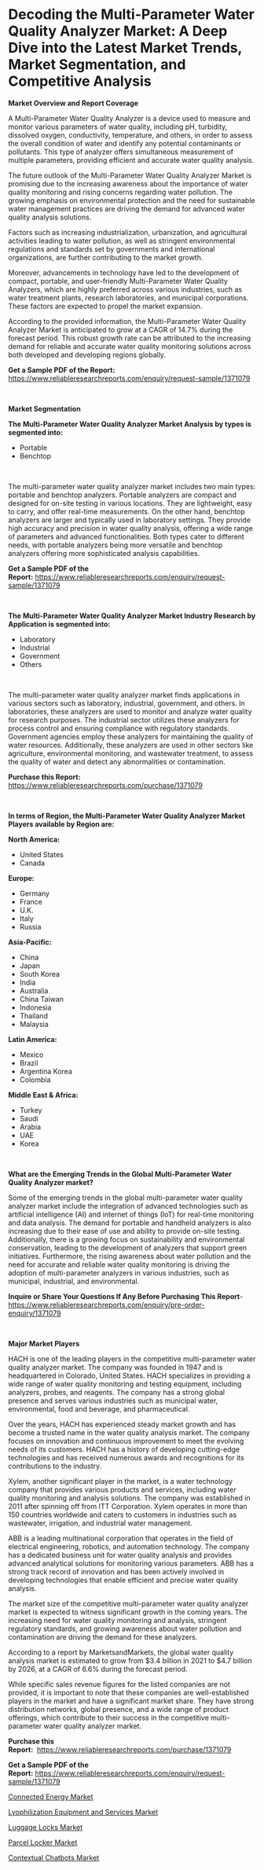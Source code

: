 <p><h1>Decoding the Multi-Parameter Water Quality Analyzer Market: A Deep Dive into the Latest Market Trends, Market Segmentation, and Competitive Analysis</h1></p><p><strong>Market Overview and Report Coverage</strong></p>
<p><p>A Multi-Parameter Water Quality Analyzer is a device used to measure and monitor various parameters of water quality, including pH, turbidity, dissolved oxygen, conductivity, temperature, and others, in order to assess the overall condition of water and identify any potential contaminants or pollutants. This type of analyzer offers simultaneous measurement of multiple parameters, providing efficient and accurate water quality analysis.</p><p>The future outlook of the Multi-Parameter Water Quality Analyzer Market is promising due to the increasing awareness about the importance of water quality monitoring and rising concerns regarding water pollution. The growing emphasis on environmental protection and the need for sustainable water management practices are driving the demand for advanced water quality analysis solutions.</p><p>Factors such as increasing industrialization, urbanization, and agricultural activities leading to water pollution, as well as stringent environmental regulations and standards set by governments and international organizations, are further contributing to the market growth.</p><p>Moreover, advancements in technology have led to the development of compact, portable, and user-friendly Multi-Parameter Water Quality Analyzers, which are highly preferred across various industries, such as water treatment plants, research laboratories, and municipal corporations. These factors are expected to propel the market expansion.</p><p>According to the provided information, the Multi-Parameter Water Quality Analyzer Market is anticipated to grow at a CAGR of 14.7% during the forecast period. This robust growth rate can be attributed to the increasing demand for reliable and accurate water quality monitoring solutions across both developed and developing regions globally.</p></p>
<p><strong>Get a Sample PDF of the Report:</strong> <a href="https://www.reliableresearchreports.com/enquiry/request-sample/1371079">https://www.reliableresearchreports.com/enquiry/request-sample/1371079</a></p>
<p>&nbsp;</p>
<p><strong>Market Segmentation</strong></p>
<p><strong>The Multi-Parameter Water Quality Analyzer Market Analysis by types is segmented into:</strong></p>
<p><ul><li>Portable</li><li>Benchtop</li></ul></p>
<p>&nbsp;</p>
<p><p>The multi-parameter water quality analyzer market includes two main types: portable and benchtop analyzers. Portable analyzers are compact and designed for on-site testing in various locations. They are lightweight, easy to carry, and offer real-time measurements. On the other hand, benchtop analyzers are larger and typically used in laboratory settings. They provide high accuracy and precision in water quality analysis, offering a wide range of parameters and advanced functionalities. Both types cater to different needs, with portable analyzers being more versatile and benchtop analyzers offering more sophisticated analysis capabilities.</p></p>
<p><strong>Get a Sample PDF of the Report:</strong>&nbsp;<a href="https://www.reliableresearchreports.com/enquiry/request-sample/1371079">https://www.reliableresearchreports.com/enquiry/request-sample/1371079</a></p>
<p>&nbsp;</p>
<p><strong>The Multi-Parameter Water Quality Analyzer Market Industry Research by Application is segmented into:</strong></p>
<p><ul><li>Laboratory</li><li>Industrial</li><li>Government</li><li>Others</li></ul></p>
<p>&nbsp;</p>
<p><p>The multi-parameter water quality analyzer market finds applications in various sectors such as laboratory, industrial, government, and others. In laboratories, these analyzers are used to monitor and analyze water quality for research purposes. The industrial sector utilizes these analyzers for process control and ensuring compliance with regulatory standards. Government agencies employ these analyzers for maintaining the quality of water resources. Additionally, these analyzers are used in other sectors like agriculture, environmental monitoring, and wastewater treatment, to assess the quality of water and detect any abnormalities or contamination.</p></p>
<p><strong>Purchase this Report:</strong>&nbsp; <a href="https://www.reliableresearchreports.com/purchase/1371079">https://www.reliableresearchreports.com/purchase/1371079</a></p>
<p>&nbsp;</p>
<p><strong>In terms of Region, the Multi-Parameter Water Quality Analyzer Market Players available by Region are:</strong></p>
<p>
    <p> <strong> North America: </strong>
        <ul>
            <li>United States</li>
            <li>Canada</li>
        </ul>
        </p> 
    <p> <strong> Europe: </strong>
        <ul>
            <li>Germany</li>
            <li>France</li>
            <li>U.K.</li>
            <li>Italy</li>
            <li>Russia</li>
        </ul>
        </p> 
    <p> <strong> Asia-Pacific: </strong>
        <ul>
            <li>China</li>
            <li>Japan</li>
            <li>South Korea</li>
            <li>India</li>
            <li>Australia</li>
            <li>China Taiwan</li>
            <li>Indonesia</li>
            <li>Thailand</li>
            <li>Malaysia</li>
        </ul>
        </p> 
    <p> <strong> Latin America: </strong>
        <ul>
            <li>Mexico</li>
            <li>Brazil</li>
            <li>Argentina Korea</li>
            <li>Colombia</li>
        </ul>
        </p> 
    <p> <strong> Middle East & Africa: </strong>
        <ul>
            <li>Turkey</li>
            <li>Saudi</li>
            <li>Arabia</li>
            <li>UAE</li>
            <li>Korea</li>
        </ul>
    </p>
    </p>
<p>&nbsp;</p>
<p><strong>What are the Emerging Trends in the Global Multi-Parameter Water Quality Analyzer market?</strong></p>
<p><p>Some of the emerging trends in the global multi-parameter water quality analyzer market include the integration of advanced technologies such as artificial intelligence (AI) and internet of things (IoT) for real-time monitoring and data analysis. The demand for portable and handheld analyzers is also increasing due to their ease of use and ability to provide on-site testing. Additionally, there is a growing focus on sustainability and environmental conservation, leading to the development of analyzers that support green initiatives. Furthermore, the rising awareness about water pollution and the need for accurate and reliable water quality monitoring is driving the adoption of multi-parameter analyzers in various industries, such as municipal, industrial, and environmental.</p></p>
<p><strong>Inquire or Share Your Questions If Any Before Purchasing This Report</strong>- <a href="https://www.reliableresearchreports.com/enquiry/pre-order-enquiry/1371079">https://www.reliableresearchreports.com/enquiry/pre-order-enquiry/1371079</a></p>
<p>&nbsp;</p>
<p><strong>Major Market Players</strong></p>
<p><p>HACH is one of the leading players in the competitive multi-parameter water quality analyzer market. The company was founded in 1947 and is headquartered in Colorado, United States. HACH specializes in providing a wide range of water quality monitoring and testing equipment, including analyzers, probes, and reagents. The company has a strong global presence and serves various industries such as municipal water, environmental, food and beverage, and pharmaceutical.</p><p>Over the years, HACH has experienced steady market growth and has become a trusted name in the water quality analysis market. The company focuses on innovation and continuous improvement to meet the evolving needs of its customers. HACH has a history of developing cutting-edge technologies and has received numerous awards and recognitions for its contributions to the industry.</p><p>Xylem, another significant player in the market, is a water technology company that provides various products and services, including water quality monitoring and analysis solutions. The company was established in 2011 after spinning off from ITT Corporation. Xylem operates in more than 150 countries worldwide and caters to customers in industries such as wastewater, irrigation, and industrial water management.</p><p>ABB is a leading multinational corporation that operates in the field of electrical engineering, robotics, and automation technology. The company has a dedicated business unit for water quality analysis and provides advanced analytical solutions for monitoring various parameters. ABB has a strong track record of innovation and has been actively involved in developing technologies that enable efficient and precise water quality analysis.</p><p>The market size of the competitive multi-parameter water quality analyzer market is expected to witness significant growth in the coming years. The increasing need for water quality monitoring and analysis, stringent regulatory standards, and growing awareness about water pollution and contamination are driving the demand for these analyzers.</p><p>According to a report by MarketsandMarkets, the global water quality analysis market is estimated to grow from $3.4 billion in 2021 to $4.7 billion by 2026, at a CAGR of 6.6% during the forecast period.</p><p>While specific sales revenue figures for the listed companies are not provided, it is important to note that these companies are well-established players in the market and have a significant market share. They have strong distribution networks, global presence, and a wide range of product offerings, which contribute to their success in the competitive multi-parameter water quality analyzer market.</p></p>
<p><strong>Purchase this Report:</strong>&nbsp;&nbsp;<a href="https://www.reliableresearchreports.com/purchase/1371079">https://www.reliableresearchreports.com/purchase/1371079</a></p>
<p></p>
<p><strong>Get a Sample PDF of the Report:</strong>&nbsp;<a href="https://www.reliableresearchreports.com/enquiry/request-sample/1371079">https://www.reliableresearchreports.com/enquiry/request-sample/1371079</a></p>
<p><p><a href="https://medium.com/@amrutreliable23/connected-energy-market-size-cagr-trends-2024-2030-e231fb8bc330">Connected Energy Market</a></p><p><a href="https://www.linkedin.com/pulse/lyophilization-equipment-services-market-size-2023-2030-global-nslhe/">Lyophilization Equipment and Services Market</a></p><p><a href="https://www.linkedin.com/pulse/luggage-locks-market-size-2023-2030-global-industrial-lmjne/">Luggage Locks Market</a></p><p><a href="https://www.linkedin.com/pulse/parcel-locker-market-insights-players-forecast-till-vsaxc/">Parcel Locker Market</a></p><p><a href="https://medium.com/@abhishekreliable23/contextual-chatbots-market-size-cagr-trends-2024-2030-3a691ce1a5c9">Contextual Chatbots Market</a></p></p>